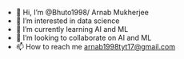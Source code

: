 - 👋 Hi, I’m @Bhuto1998/ Arnab Mukherjee
- 👀 I’m interested in data science
- 🌱 I’m currently learning AI and ML
- 💞️ I’m looking to collaborate on AI and ML
- 📫 How to reach me arnab1998tyt17@gmail.com

<!---
Bhuto1998/Bhuto1998 is a ✨ special ✨ repository because its `README.md` (this file) appears on your GitHub profile.
You can click the Preview link to take a look at your changes.
--->
